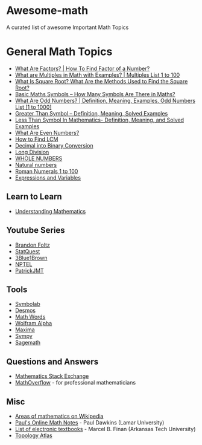# Awesome-math
A curated list of awesome Important Math Topics

# General Math Topics

* [What Are Factors? | How To Find Factor of a Number?](https://wiingy.com/learn/math/what-are-factors/)
* [What are Multiples in Math with Examples? | Multiples List 1 to 100](https://wiingy.com/learn/math/multiples/)
* [What Is Square Root? What Are the Methods Used to Find the Square Root?](https://wiingy.com/learn/math/square-root/)
* [Basic Maths Symbols &#8211; How Many Symbols Are There in Maths?](https://wiingy.com/learn/math/math-symbols/)
* [What Are Odd Numbers? | Definition, Meaning, Examples, Odd Numbers List [1 to 1000]](https://wiingy.com/learn/math/odd-numbers/)
* [Greater Than Symbol &#8211; Definition, Meaning, Solved Examples](https://wiingy.com/learn/math/greater-than-symbol/)
* [Less Than Symbol In Mathematics- Definition, Meaning, and Solved Examples](https://wiingy.com/learn/math/less-than-symbol/)
* [What Are Even Numbers?](https://wiingy.com/learn/math/even-numbers/)
* [How to Find LCM](https://wiingy.com/learn/math/how-to-find-lcm/)
* [Decimal into Binary Conversion](https://wiingy.com/learn/math/decimal-to-binary/)
* [Long Division](https://wiingy.com/learn/math/how-to-do-long-division/)
* [WHOLE NUMBERS](https://wiingy.com/learn/math/whole-numbers/)
* [Natural numbers](https://wiingy.com/learn/math/natural-numbers/)
* [Roman Numerals 1 to 100](https://wiingy.com/learn/math/roman-numerals/)
* [Expressions and Variables](https://wiingy.com/learn/math/expression-and-variables/)


## Learn to Learn

* [Understanding Mathematics](https://wiingy.com/learn/math/)

## Youtube Series

* [Brandon Foltz](https://www.youtube.com/@BrandonFoltz)
* [StatQuest](https://www.youtube.com/channel/UCtYLUTtgS3k1Fg4y5tAhLbw)
* [3Blue1Brown](https://www.youtube.com/@3blue1brown)
* [NPTEL](https://www.youtube.com/@iit)
* [PatrickJMT](https://www.youtube.com/@patrickjmt)

## Tools

* [Symbolab](https://www.symbolab.com/)
* [Desmos](https://www.desmos.com/calculator)
* [Math Words](http://www.mathwords.com/)
* [Wolfram Alpha](http://www.wolframalpha.com/)
* [Maxima](https://maxima.sourceforge.io/)
* [Sympy](https://www.sympy.org/)
* [Sagemath](http://www.sagemath.org/)

## Questions and Answers

* [Mathematics Stack Exchange](http://math.stackexchange.com/)
* [MathOverflow](http://mathoverflow.net/) - for professional mathematicians

## Misc
* [Areas of mathematics on Wikipedia](https://en.wikipedia.org/wiki/Areas_of_mathematics)
* [Paul's Online Math Notes](http://tutorial.math.lamar.edu/) - Paul Dawkins (Lamar University)
* [List of electronic textbooks](http://faculty.atu.edu/mfinan/nnotes.html) - Marcel B. Finan (Arkansas Tech University)
* [Topology Atlas](http://at.yorku.ca/topology/)

